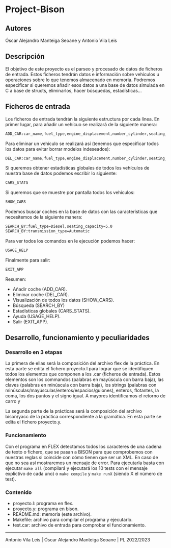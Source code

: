 # Project-Bison

## Autores

Óscar Alejandro Manteiga Seoane y Antonio Vila Leis

## Descripción

El objetivo de este proyecto es el parseo y procesado de datos de ficheros de entrada. Estos ficheros tendrán datos e información sobre vehículos u operaciones sobre lo que tenemos almacenado en memoria. Podremos especificar si queremos añadir esos datos a una base de datos simulada en C a base de structs, eliminarlos, hacer búsquedas, estadísticas...

## Ficheros de entrada

Los ficheros de entrada tendrán la siguiente estructura por cada línea. En primer lugar, para añadir un vehícuo se realizará de la siguiente manera:

```txt
ADD_CAR:car_name,fuel_type,engine_displacement,number_cylinder,seating_capacity,transmission_type,fuel_tank_capacity,body_type,rating,starting_price,ending_price,max_torque_nm,max_torque_rpm,max_power_bhp,max_power_rp
```

Para eliminar un vehículo se realizará así (tenemos que especificar todos los datos para evitar borrar modelos indeseados):

```txt
DEL_CAR:car_name,fuel_type,engine_displacement,number_cylinder,seating_capacity,transmission_type,fuel_tank_capacity,body_type,rating,starting_price,ending_price,max_torque_nm,max_torque_rpm,max_power_bhp,max_power_rp
```

Si queremos obtener estadísticas globales de todos los vehículos de nuestra base de datos podemos escribir lo siguiente:

```txt
CARS_STATS
```

Si queremos que se muestre por pantalla todos los vehículos:
  
```txt
SHOW_CARS
```

Podemos buscar coches en la base de datos con las características que necesitemos de la siguiente manera:

```txt
SEARCH_BY:fuel_type=Diesel,seating_capacity=5.0
SEARCH_BY:transmission_type=Automatic
```

Para ver todos los comandos en le ejecución podemos hacer:

```txt
USAGE_HELP
```

Finalmente para salir:

```txt
EXIT_APP
```

Resumen:

- Añadir coche (ADD_CAR).
- Eliminar coche (DEL_CAR).
- Visualización de todos los datos (SHOW_CARS).
- Búsqueda (SEARCH_BY)
- Estadísticas globales (CARS_STATS).
- Ayuda (USAGE_HELP).
- Salir (EXIT_APP).

## Desarrollo, funcionamiento y peculiaridades

### Desarrollo en 3 etapas

La primera de ellas será la composición del archivo flex de la práctica. En esta parte se edita el fichero proyecto.l para lograr que se identifiquen todos los elementos que componen a los .car (ficheros de entrada). Estos elementos son los commandos (palabras en mayúscula con barra baja), las claves (palabras en minúscula con barra baja), los strings (palabras con minúsculas/mayúsculas/enteros/espacios/guiones), enteros, flotantes, la coma, los dos puntos y el signo igual. A mayores identificamos el retorno de carro y 

La segunda parte de la prácticas será la composición del archivo bison/yacc de la práctica correspondiente a la gramática. En esta parte se edita el fichero proyecto.y.

### Funcionamiento

Con el programa en FLEX detectamos todos los caracteres de una cadena de texto o fichero, que se pasan a BISON para que comprobemos con nuestras reglas si coincide con cómo tienen que ser un XML. En caso de que no sea así mostraremos un mensaje de error. Para ejecutarla basta con ejecutar `make all` (compilará y ejecutará los 10 tests con el mensaje explictivo de cada uno) o `make compile` y `make runX` (siendo X el número de test).

### Contenido

- proyecto.l: programa en flex.
- proyecto.y: programa en bison.
- README.md: memoria (este archivo).
- Makefile: archivo para compilar el programa y ejecutarlo.
- test.car: archivo de entrada para comprobar el funcionamiento.

---

Antonio Vila Leis | Óscar Alejandro Manteiga Seoane | PL 2022/2023
